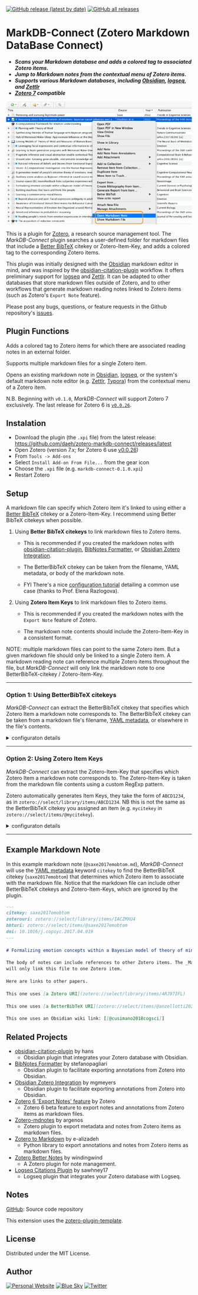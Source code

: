 [![GitHub release (latest by date)](https://img.shields.io/github/v/release/daeh/zotero-markdb-connect?style=for-the-badge)](https://github.com/daeh/zotero-markdb-connect/releases/latest) [![GitHub all releases](https://img.shields.io/github/downloads/daeh/zotero-markdb-connect/total?style=for-the-badge&color=forestgreen)](https://github.com/daeh/zotero-markdb-connect/releases/latest)

# MarkDB-Connect (Zotero Markdown DataBase Connect)

- **_Scans your Markdown database and adds a colored tag to associated Zotero items._**
- **_Jump to Markdown notes from the contextual menu of Zotero items._**
- **_Supports various Markdown databases, including [Obsidian](https://obsidian.md), [logseq](https://logseq.com), and [Zettlr](https://www.zettlr.com)_**
- **_[Zotero 7](https://forums.zotero.org/discussion/105094/announcing-the-zotero-7-beta) compatible_**

![MarkDBConnectScreenshot](MarkDBConnectScreenshot.png)

This is a plugin for [Zotero](https://www.zotero.org), a research source management tool. The _MarkDB-Connect_ plugin searches a user-defined folder for markdown files that include a [Better BibTeX](https://retorque.re/zotero-better-bibtex/) citekey or Zotero-Item-Key, and adds a colored tag to the corresponding Zotero items.

This plugin was initially designed with the [Obsidian](https://obsidian.md) markdown editor in mind, and was inspired by the [obsidian-citation-plugin](https://github.com/hans/obsidian-citation-plugin) workflow. It offers preliminary support for [logseq](https://logseq.com) and [Zettlr](https://www.zettlr.com). It can be adapted to other databases that store markdown files outside of Zotero, and to other workflows that generate markdown reading notes linked to Zotero items (such as Zotero's `Export Note` feature).

Please post any bugs, questions, or feature requests in the Github repository's [issues](https://github.com/daeh/zotero-markdb-connect/issues?q=is%3Aissue+is%3Aopen+sort%3Aupdated-desc).

## Plugin Functions

Adds a colored tag to Zotero items for which there are associated reading notes in an external folder.

Supports multiple markdown files for a single Zotero item.

Opens an existing markdown note in [Obsidian](https://obsidian.md), [logseq](https://logseq.com), or the system's default markdown note editor (e.g. [Zettlr](https://www.zettlr.com), [Typora](https://typora.io)) from the contextual menu of a Zotero item.

N.B. Beginning with `v0.1.0`, _MarkDB-Connect_ will support Zotero 7 exclusively. The last release for Zotero 6 is [`v0.0.26`](https://github.com/daeh/zotero-markdb-connect/releases/tag/v0.0.26).

## Instalation

- Download the plugin (the `.xpi` file) from the latest release: https://github.com/daeh/zotero-markdb-connect/releases/latest
- Open Zotero (version 7.x; for Zotero 6 use [v0.0.26](https://github.com/daeh/zotero-markdb-connect/releases/tag/v0.0.26))
- From `Tools -> Add-ons`
- Select `Install Add-on From File...` from the gear icon
- Choose the `.xpi` file (e.g. `markdb-connect-0.1.0.xpi`)
- Restart Zotero

## Setup

A markdown file can specify which Zotero item it's linked to using either a [Better BibTeX](https://retorque.re/zotero-better-bibtex/) citekey or a Zotero-Item-Key. I recommend using Better BibTeX citekeys when possible.

1. Using **Better BibTeX citekeys** to link markdown files to Zotero items.

   - This is recommended if you created the markdown notes with [obsidian-citation-plugin](https://github.com/hans/obsidian-citation-plugin), [BibNotes Formatter](https://github.com/stefanopagliari/bibnotes), or [Obsidian Zotero Integration](https://github.com/mgmeyers/obsidian-zotero-integration).

   - The BetterBibTeX citekey can be taken from the filename, YAML metadata, or body of the markdown note.

   - FYI There's a nice [configuration tutorial](https://publish.obsidian.md/history-notes/Option+-+Link+from+a+Zotero+item+back+to+related+notes+in+Obsidian) detailing a common use case (thanks to Prof. Elena Razlogova).

2. Using **Zotero Item Keys** to link markdown files to Zotero items.

   - This is recommended if you created the markdown notes with the `Export Note` feature of Zotero.

   - The markdown note contents should include the Zotero-Item-Key in a consistent format.

NOTE: multiple markdown files can point to the same Zotero item. But a given markdown file should only be linked to a single Zotero item. A markdown reading note can reference multiple Zotero items throughout the file, but _MarkDB-Connect_ will only link the markdown note to one BetterBibTeX-citekey / Zotero-Item-Key.

---

### Option 1: Using BetterBibTeX citekeys

_MarkDB-Connect_ can extract the BetterBibTeX citekey that specifies which Zotero Item a markdown note corresponds to. The BetterBibTeX citekey can be taken from a markdown file's filename, [YAML metadata](https://help.obsidian.md/Advanced+topics/YAML+front+matter), or elsewhere in the file's contents.

<details>

<summary>configuraton details</summary>

- In Zotero's Settings, click the `MarkDB-Connect` preference pane.

  - Specify the location of the folder that contains your markdown reading notes (e.g. `/Users/me/Documents/ObsVault/ReadingNotes/`). The _MarkDB-Connect_ plugin will recursively search this path for markdown files.

  - By default, _MarkDB-Connect_ expects that the filenames of your markdown reading note files begin with `@mycitekey` but can include extra information after it (e.g. a reading note with the BetterBibTeX citekey `shepard1987science` could have the filename `@shepard1987science.md` or `@shepard1987science Toward a universal law of generalization for psychological science.md`).

    - If your BetterBibTeX citekeys contain certain special characters (e.g. `:`, `/`), you will need to extract the citekeys from the markdown file's contents rather than its filename.

  - If the default does not match your use case, you can specify how to extract BetterBibTeX citekeys.

    - **A. filename** - Select `Custom File Filter` and define a RegExp with a single capturing group.

      - E.g. the default is `^@(\S+).*\.md$`, which looks for files beginning with `@` and uses the first word as the BetterBibTeX citekey.

    - **B. metadata** - Select `BetterBibTeX citekey - taken from YAML metadata` and specify a keyword from the notes' YAML frontmatter (here's an [example](#example-markdown-note)).

      - For info on metadata syntax, see [YAML front matter](https://help.obsidian.md/Advanced+topics/YAML+front+matter).

    - **C. contents** - Select `BetterBibTeX citekey - captured with custom RegExp` and define a RegExp with a single capturing group to return exactly 1 match per file.

- Run the synchronization function from `Tools -> MarkDB-Connect Sync Tags`.

  - This will add a tag (`ObsCite`) to every Zotero item for which there exists a reading note in the external folder you specified.

- In the `Tags` plane of Zotero, right-click on the `ObsCite` tag and assign it a color, which will mark the tagged items in the preview plane of Zotero. (In the screenshot above, Zotero items associated with reading notes are marked with a 🟦 blue tag.)

</details>

---

### Option 2: Using Zotero Item Keys

_MarkDB-Connect_ can extract the Zotero-Item-Key that specifies which Zotero Item a markdown note corresponds to. The Zotero-Item-Key is taken from the markdown file contents using a custom RegExp pattern.

Zotero automatically generates Item Keys, they take the form of `ABCD1234`, as in `zotero://select/library/items/ABCD1234`. NB this is not the same as the BetterBibTeX citekey you assigned an item (e.g. `mycitekey` in `zotero://select/items/@mycitekey`).

<details>

<summary>configuraton details</summary>

- In Zotero's Settings, click the `MarkDB-Connect` preference pane.

  - Specify the location of the folder that contains your markdown reading notes (e.g. `/Users/me/Documents/ObsVault/ReadingNotes/`). The _MarkDB-Connect_ plugin will recursively search this path for markdown files.

    - The default behavior is to search for markdown files beginning with `@`.

    - Alternatively, you can define a custom RegExp pattern to match your reading note files.

  - Select the `Match Markdown Files to Zotero Items Using:` `Zotero-Item-Key - captured with cutom RegExp` option.

  - Specify a RegExp pattern to extract the Zotero-Item-Key from the markdown contents.

    E.g. if your note has the line

    `- local:: [local zotero](zotero://select/library/items/GZ9DQ2AM)`

    you could extract the Zotero key (`GZ9DQ2AM`) using this RegExp pattern:

    `^- local::.+\/items\/(\w+)\)`

- Run the synchronization function from `Tools -> MarkDB-Connect Sync Tags`.

  - This will add a tag (`ObsCite`) to every Zotero item for which there exists a reading note in the external folder you specified.

- In the `Tags` plane of Zotero, right-click on the `ObsCite` tag and assign it a color, which will mark the tagged items in the preview plane of Zotero. (In the screenshot above, Zotero items associated with reading notes are marked with a 🟦 blue tag.)

</details>

---

## Example Markdown Note

In this example markdown note (`@saxe2017emobtom.md`), _MarkDB-Connect_ will use the [YAML metadata](https://help.obsidian.md/Advanced+topics/YAML+front+matter) keyword `citekey` to find the BetterBibTeX citekey (`saxe2017emobtom`) that determines which Zotero item to associate with the markdown file. Notice that the markdown file can include other BetterBibTeX citekeys and Zotero-Item-Keys, which are ignored by the plugin.

```markdown
---
citekey: saxe2017emobtom
zoterouri: zotero://select/library/items/IACZMXU4
bbturi: zotero://select/items/@saxe2017emobtom
doi: 10.1016/j.copsyc.2017.04.019
---

# Formalizing emotion concepts within a Bayesian model of theory of mind

The body of notes can include references to other Zotero items. The _MarkDB-Connect_ plugin
will only link this file to one Zotero item.

Here are links to other papers.

This one uses [a Zotero URI](zotero://select/library/items/4RJ97IFL)

This one uses [a BetterBibTeX URI](zotero://select/items/@anzellotti2021opaque)

This one uses an Obsidian wiki link: [[@cusimano2018cogsci]]
```

## Related Projects

- [obsidian-citation-plugin](https://github.com/hans/obsidian-citation-plugin) by hans
  - Obsidian plugin that integrates your Zotero database with Obsidian.
- [BibNotes Formatter](https://github.com/stefanopagliari/bibnotes) by stefanopagliari
  - Obsidian plugin to facilitate exporting annotations from Zotero into Obsidian.
- [Obsidian Zotero Integration](https://github.com/mgmeyers/obsidian-zotero-integration) by mgmeyers
  - Obsidian plugin to facilitate exporting annotations from Zotero into Obsidian.
- [Zotero 6 'Export Notes' feature](https://forums.zotero.org/discussion/93521/available-for-beta-testing-markdown-export-of-notes/p1) by Zotero
  - Zotero 6 beta feature to export notes and annotations from Zotero items as markdown files.
- [Zotero-mdnotes](https://argentinaos.com/zotero-mdnotes/) by argenos
  - Zotero plugin to export metadata and notes from Zotero items as markdown files.
- [Zotero to Markdown](https://github.com/e-alizadeh/Zotero2md) by e-alizadeh
  - Python library to export annotations and notes from Zotero items as markdown files.
- [Zotero Better Notes](https://github.com/windingwind/zotero-better-notes) by windingwind
  - A Zotero plugin for note management.
- [Logseq Citations Plugin](https://github.com/sawhney17/logseq-citation-manager) by sawhney17
  - Logseq plugin that integrates your Zotero database with Logseq.

## Notes

[GitHub](https://github.com/daeh/zotero-markdb-connect): Source code repository

This extension uses the [zotero-plugin-template](https://github.com/windingwind/zotero-plugin-template).

## License

Distributed under the MIT License.

## Author

[![Personal Website](https://img.shields.io/badge/personal%20website-daeh.info-orange?style=for-the-badge)](https://daeh.info) [![Blue Sky](https://img.shields.io/badge/bsky-@dae.bsky.social-skyblue?style=for-the-badge&logo=mastodon)](https://bsky.app/profile/dae.bsky.social) [![Twitter](https://img.shields.io/badge/twitter-@DaeHoulihan-blue?style=for-the-badge&logo=twitter)](https://twitter.com/DaeHoulihan)
